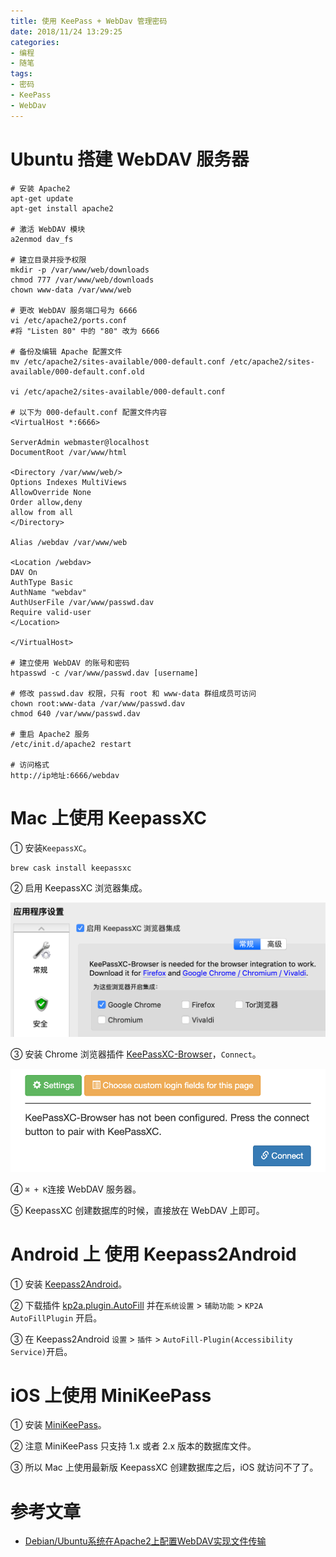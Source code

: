 ```yaml
---
title: 使用 KeePass + WebDav 管理密码
date: 2018/11/24 13:29:25
categories: 
- 编程
- 随笔
tags: 
- 密码
- KeePass
- WebDav
---
```


# Ubuntu 搭建 WebDAV 服务器

```shell
# 安装 Apache2
apt-get update
apt-get install apache2

# 激活 WebDAV 模块
a2enmod dav_fs

# 建立目录并授予权限
mkdir -p /var/www/web/downloads
chmod 777 /var/www/web/downloads
chown www-data /var/www/web

# 更改 WebDAV 服务端口号为 6666
vi /etc/apache2/ports.conf
#将 "Listen 80" 中的 "80" 改为 6666

# 备份及编辑 Apache 配置文件
mv /etc/apache2/sites-available/000-default.conf /etc/apache2/sites-available/000-default.conf.old

vi /etc/apache2/sites-available/000-default.conf

# 以下为 000-default.conf 配置文件内容
<VirtualHost *:6666>

ServerAdmin webmaster@localhost
DocumentRoot /var/www/html

<Directory /var/www/web/>
Options Indexes MultiViews
AllowOverride None
Order allow,deny
allow from all
</Directory>

Alias /webdav /var/www/web

<Location /webdav>
DAV On
AuthType Basic
AuthName "webdav"
AuthUserFile /var/www/passwd.dav
Require valid-user
</Location>

</VirtualHost>

# 建立使用 WebDAV 的账号和密码
htpasswd -c /var/www/passwd.dav [username]

# 修改 passwd.dav 权限，只有 root 和 www-data 群组成员可访问
chown root:www-data /var/www/passwd.dav
chmod 640 /var/www/passwd.dav

# 重启 Apache2 服务
/etc/init.d/apache2 restart

# 访问格式
http://ip地址:6666/webdav
```

<!--more-->

# Mac 上使用 KeepassXC

① 安装`KeepassXC`。

```shell
brew cask install keepassxc
```

② 启用 KeepassXC 浏览器集成。

![](https://raw.githubusercontent.com/streamelody/jekyll_resource/master/assets/blogImg/2018/mac_keepass/mac_keepass_chrome.png)

③ 安装 Chrome 浏览器插件 [KeePassXC-Browser](https://chrome.google.com/webstore/detail/keepassxc-browser/oboonakemofpalcgghocfoadofidjkkk/related?hl=en)，`Connect`。

![](https://raw.githubusercontent.com/streamelody/jekyll_resource/master/assets/blogImg/2018/mac_keepass/mac_keepass_chrome_002.png)

④ `⌘ + K`连接 WebDAV 服务器。

⑤ KeepassXC 创建数据库的时候，直接放在 WebDAV 上即可。

# Android 上 使用 Keepass2Android

① 安装 [Keepass2Android](https://play.google.com/store/apps/details?id=keepass2android.keepass2android)。

② 下载插件 [kp2a.plugin.AutoFill](https://github.com/PhilippC/kp2a_accservice_autofill/releases/) 并在`系统设置` > `辅助功能` > `KP2A AutoFillPlugin` 开启。

③ 在 Keepass2Android `设置` > `插件` > `AutoFill-Plugin(Accessibility Service)`开启。

# iOS 上使用 MiniKeePass

① 安装 [MiniKeePass](https://itunes.apple.com/cn/app/minikeepass/id451661808)。

② 注意 MiniKeePass 只支持 1.x 或者 2.x 版本的数据库文件。

③ 所以 Mac 上使用最新版 KeepassXC  创建数据库之后，iOS 就访问不了了。

# 参考文章

- [Debian/Ubuntu系统在Apache2上配置WebDAV实现文件传输](https://www.anyewuji.com/67)
